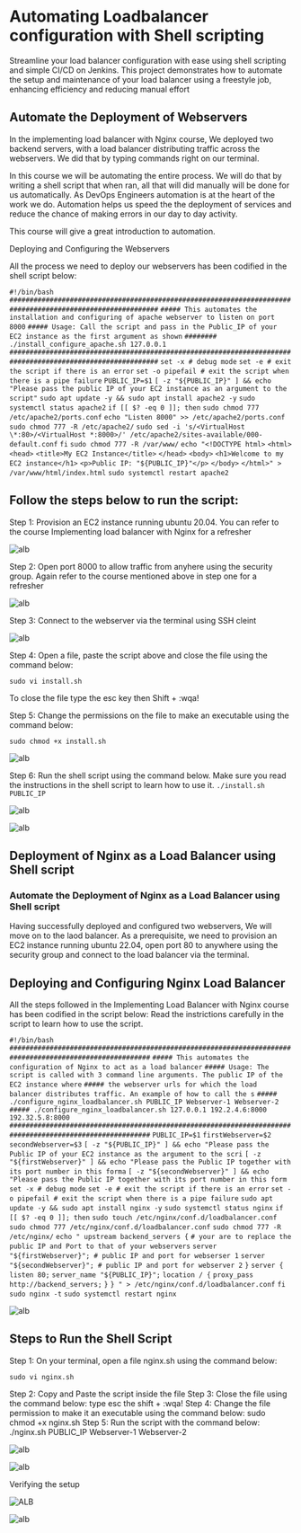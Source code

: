 # Automating Loadbalancer configuration with Shell scripting

Streamline your load balancer configuration with ease using shell scripting and simple CI/CD on Jenkins. This project
demonstrates how to automate the setup and maintenance of your load balancer using a freestyle job, enhancing
efficiency and reducing manual effort

## Automate the Deployment of Webservers

In the implementing load balancer with Nginx course, We deployed two backend servers, with a load balancer distributing
traffic across the webservers. We did that by typing commands right on our terminal.

In this course we will be automating the entire process. We will do that by writing a shell script that when ran, all that will
did manually will be done for us automatically. As DevOps Engineers automation is at the heart of the work we do.
Automation helps us speed the the deployment of services and reduce the chance of making errors in our day to day
activity.

This course will give a great introduction to automation.

Deploying and Configuring the Webservers

All the process we need to deploy our webservers has been codified in the shell script below:

`#!/bin/bash`
`###########################################################################################################`
`##### This automates the installation and configuring of apache webserver to listen on port 8000`
`##### Usage: Call the script and pass in the Public_IP of your EC2 instance as the first argument as shown`
`######## ./install_configure_apache.sh 127.0.0.1`
`###########################################################################################################`
`set -x # debug mode`
`set -e # exit the script if there is an error`
`set -o pipefail # exit the script when there is a pipe failure`
`PUBLIC_IP=$1`
`[ -z "${PUBLIC_IP}" ] && echo "Please pass the public IP of your EC2 instance as an argument to the script"`
`sudo apt update -y && sudo apt install apache2 -y`
`sudo systemctl status apache2`
`if [[ $? -eq 0 ]]; then`
`sudo chmod 777 /etc/apache2/ports.conf`
`echo "Listen 8000" >> /etc/apache2/ports.conf`
`sudo chmod 777 -R /etc/apache2/`
`sudo sed -i 's/<VirtualHost \*:80>/<VirtualHost *:8000>/' /etc/apache2/sites-available/000-default.conf`
`fi`
`sudo chmod 777 -R /var/www/`
`echo "<!DOCTYPE html>`
`<html>`
`<head>`
`<title>My EC2 Instance</title>`
`</head>`
`<body>`
`<h1>Welcome to my EC2 instance</h1>`
`<p>Public IP: "${PUBLIC_IP}"</p>`
`</body>`
`</html>" > /var/www/html/index.html`
`sudo systemctl restart apache2`

## Follow the steps below to run the script:

Step 1: Provision an EC2 instance running ubuntu 20.04. You can refer to the course Implementing load balancer with
Nginx for a refresher

![alb](./img/ALB1.png)

Step 2: Open port 8000 to allow traffic from anyhere using the security group. Again refer to the course mentioned above
in step one for a refresher

![alb](./img/ALB2.png)

Step 3: Connect to the webserver via the terminal using SSH cleint

![alb](./img/ALB8.png)

Step 4: Open a file, paste the script above and close the file using the command below:

`sudo vi install.sh`

To close the file type the esc key then Shift + :wqa!

Step 5: Change the permissions on the file to make an executable using the command below:

`sudo chmod +x install.sh`

![alb](./img/ALB4.png)

Step 6: Run the shell script using the command below. Make sure you read the instructions in the shell script to learn how
to use it.
`./install.sh PUBLIC_IP`

![alb](./img/ALB5.png)

![alb](./img/ALB6.png)

## Deployment of Nginx as a Load Balancer using Shell script

### Automate the Deployment of Nginx as a Load Balancer using Shell script

Having successfully deployed and configured two webservers, We will move on to the laod balancer. As a prerequisite, we
need to provision an EC2 instance running ubuntu 22.04, open port 80 to anywhere using the security group and connect
to the load balancer via the terminal.

## Deploying and Configuring Nginx Load Balancer

All the steps followed in the Implementing Load Balancer with Nginx course has been codified in the script below:
Read the instrictions carefully in the script to learn how to use the script.

`#!/bin/bash`
`#########################################################################################################`
`##### This automates the configuration of Nginx to act as a load balancer`
`##### Usage: The script is called with 3 command line arguments. The public IP of the EC2 instance where`
`##### the webserver urls for which the load balancer distributes traffic. An example of how to call the s`
`##### ./configure_nginx_loadbalancer.sh PUBLIC_IP Webserver-1 Webserver-2`
`##### ./configure_nginx_loadbalancer.sh 127.0.0.1 192.2.4.6:8000 192.32.5.8:8000`
`#########################################################################################################`
`PUBLIC_IP=$1`
`firstWebserver=$2`
`secondWebserver=$3`
`[ -z "${PUBLIC_IP}" ] && echo "Please pass the Public IP of your EC2 instance as the argument to the scri`
`[ -z "${firstWebserver}" ] && echo "Please pass the Public IP together with its port number in this forma`
`[ -z "${secondWebserver}" ] && echo "Please pass the Public IP together with its port number in this form`
`set -x # debug mode`
`set -e # exit the script if there is an error`
`set -o pipefail # exit the script when there is a pipe failure`
`sudo apt update -y && sudo apt install nginx -y`
`sudo systemctl status nginx`
`if [[ $? -eq 0 ]]; then`
`sudo touch /etc/nginx/conf.d/loadbalancer.conf`
`sudo chmod 777 /etc/nginx/conf.d/loadbalancer.conf`
`sudo chmod 777 -R /etc/nginx/`
`echo " upstream backend_servers {`
`# your are to replace the public IP and Port to that of your webservers`
`server "${firstWebserver}"; # public IP and port for webserser 1`
`server "${secondWebserver}"; # public IP and port for webserver 2`
`}`
`server {`
`listen 80;`
`server_name "${PUBLIC_IP}";`
`location / {`
`proxy_pass http://backend_servers;`
`}`
`} " > /etc/nginx/conf.d/loadbalancer.conf`
`fi`
`sudo nginx -t`
`sudo systemctl restart nginx`

![alb](./img/ALB14.png)

## Steps to Run the Shell Script

Step 1: On your terminal, open a file nginx.sh using the command below:

`sudo vi nginx.sh`

Step 2: Copy and Paste the script inside the file
Step 3: Close the file using the command below:
type esc the shift + :wqa!
Step 4: Change the file permission to make it an executable using the command below:
sudo chmod +x nginx.sh
Step 5: Run the script with the command below:
./nginx.sh PUBLIC_IP Webserver-1 Webserver-2

![alb](./img/ALB15.png)

![alb](./img/ALB16.png)

Verifying the setup

![ALB](./img/ALB17.png)

![alb](./img/ALB18.png)

